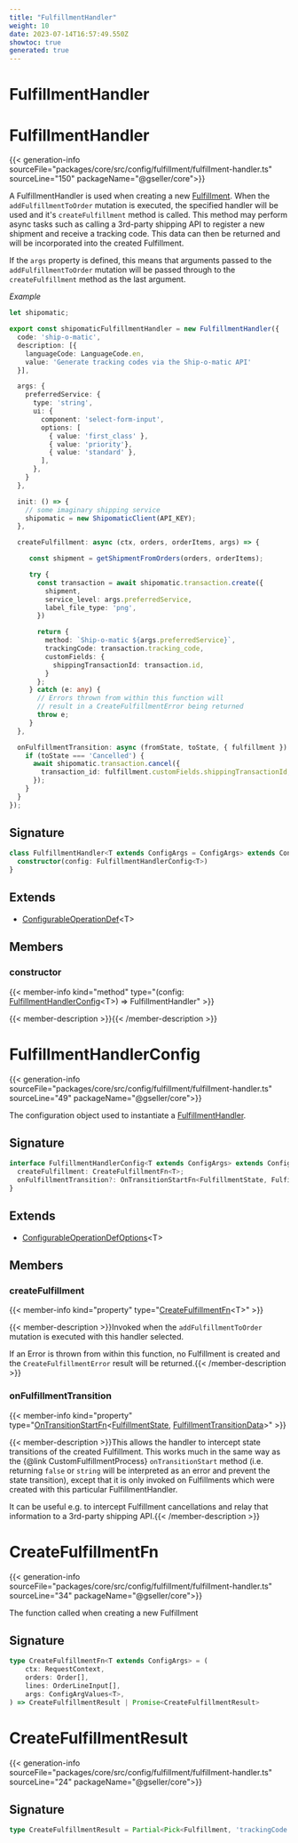 ```yaml
---
title: "FulfillmentHandler"
weight: 10
date: 2023-07-14T16:57:49.550Z
showtoc: true
generated: true
---
```

<!-- This file was generated from the Vendure source. Do not modify. Instead, re-run the "docs:build" script -->

# FulfillmentHandler
<div class="symbol">


# FulfillmentHandler

{{< generation-info sourceFile="packages/core/src/config/fulfillment/fulfillment-handler.ts" sourceLine="150" packageName="@gseller/core">}}

A FulfillmentHandler is used when creating a new <a href='/typescript-api/entities/fulfillment#fulfillment'>Fulfillment</a>. When the `addFulfillmentToOrder` mutation
is executed, the specified handler will be used and it's `createFulfillment` method is called. This method
may perform async tasks such as calling a 3rd-party shipping API to register a new shipment and receive
a tracking code. This data can then be returned and will be incorporated into the created Fulfillment.

If the `args` property is defined, this means that arguments passed to the `addFulfillmentToOrder` mutation
will be passed through to the `createFulfillment` method as the last argument.

*Example*

```TypeScript
let shipomatic;

export const shipomaticFulfillmentHandler = new FulfillmentHandler({
  code: 'ship-o-matic',
  description: [{
    languageCode: LanguageCode.en,
    value: 'Generate tracking codes via the Ship-o-matic API'
  }],

  args: {
    preferredService: {
      type: 'string',
      ui: {
        component: 'select-form-input',
        options: [
          { value: 'first_class' },
          { value: 'priority'},
          { value: 'standard' },
        ],
      },
    }
  },

  init: () => {
    // some imaginary shipping service
    shipomatic = new ShipomaticClient(API_KEY);
  },

  createFulfillment: async (ctx, orders, orderItems, args) => {

     const shipment = getShipmentFromOrders(orders, orderItems);

     try {
       const transaction = await shipomatic.transaction.create({
         shipment,
         service_level: args.preferredService,
         label_file_type: 'png',
       })

       return {
         method: `Ship-o-matic ${args.preferredService}`,
         trackingCode: transaction.tracking_code,
         customFields: {
           shippingTransactionId: transaction.id,
         }
       };
     } catch (e: any) {
       // Errors thrown from within this function will
       // result in a CreateFulfillmentError being returned
       throw e;
     }
  },

  onFulfillmentTransition: async (fromState, toState, { fulfillment }) => {
    if (toState === 'Cancelled') {
      await shipomatic.transaction.cancel({
        transaction_id: fulfillment.customFields.shippingTransactionId,
      });
    }
  }
});
```

## Signature

```TypeScript
class FulfillmentHandler<T extends ConfigArgs = ConfigArgs> extends ConfigurableOperationDef<T> {
  constructor(config: FulfillmentHandlerConfig<T>)
}
```
## Extends

 * <a href='/typescript-api/configurable-operation-def/#configurableoperationdef'>ConfigurableOperationDef</a>&#60;T&#62;


## Members

### constructor

{{< member-info kind="method" type="(config: <a href='/typescript-api/fulfillment/fulfillment-handler#fulfillmenthandlerconfig'>FulfillmentHandlerConfig</a>&#60;T&#62;) => FulfillmentHandler"  >}}

{{< member-description >}}{{< /member-description >}}


</div>
<div class="symbol">


# FulfillmentHandlerConfig

{{< generation-info sourceFile="packages/core/src/config/fulfillment/fulfillment-handler.ts" sourceLine="49" packageName="@gseller/core">}}

The configuration object used to instantiate a <a href='/typescript-api/fulfillment/fulfillment-handler#fulfillmenthandler'>FulfillmentHandler</a>.

## Signature

```TypeScript
interface FulfillmentHandlerConfig<T extends ConfigArgs> extends ConfigurableOperationDefOptions<T> {
  createFulfillment: CreateFulfillmentFn<T>;
  onFulfillmentTransition?: OnTransitionStartFn<FulfillmentState, FulfillmentTransitionData>;
}
```
## Extends

 * <a href='/typescript-api/configurable-operation-def/configurable-operation-def-options#configurableoperationdefoptions'>ConfigurableOperationDefOptions</a>&#60;T&#62;


## Members

### createFulfillment

{{< member-info kind="property" type="<a href='/typescript-api/fulfillment/fulfillment-handler#createfulfillmentfn'>CreateFulfillmentFn</a>&#60;T&#62;"  >}}

{{< member-description >}}Invoked when the `addFulfillmentToOrder` mutation is executed with this handler selected.

If an Error is thrown from within this function, no Fulfillment is created and the `CreateFulfillmentError`
result will be returned.{{< /member-description >}}

### onFulfillmentTransition

{{< member-info kind="property" type="<a href='/typescript-api/state-machine/state-machine-config#ontransitionstartfn'>OnTransitionStartFn</a>&#60;<a href='/typescript-api/fulfillment/fulfillment-state#fulfillmentstate'>FulfillmentState</a>, <a href='/typescript-api/fulfillment/fulfillment-transition-data#fulfillmenttransitiondata'>FulfillmentTransitionData</a>&#62;"  >}}

{{< member-description >}}This allows the handler to intercept state transitions of the created Fulfillment. This works much in the
same way as the {@link CustomFulfillmentProcess} `onTransitionStart` method (i.e. returning `false` or
`string` will be interpreted as an error and prevent the state transition), except that it is only invoked
on Fulfillments which were created with this particular FulfillmentHandler.

It can be useful e.g. to intercept Fulfillment cancellations and relay that information to a 3rd-party
shipping API.{{< /member-description >}}


</div>
<div class="symbol">


# CreateFulfillmentFn

{{< generation-info sourceFile="packages/core/src/config/fulfillment/fulfillment-handler.ts" sourceLine="34" packageName="@gseller/core">}}

The function called when creating a new Fulfillment

## Signature

```TypeScript
type CreateFulfillmentFn<T extends ConfigArgs> = (
    ctx: RequestContext,
    orders: Order[],
    lines: OrderLineInput[],
    args: ConfigArgValues<T>,
) => CreateFulfillmentResult | Promise<CreateFulfillmentResult>
```
</div>
<div class="symbol">


# CreateFulfillmentResult

{{< generation-info sourceFile="packages/core/src/config/fulfillment/fulfillment-handler.ts" sourceLine="24" packageName="@gseller/core">}}



## Signature

```TypeScript
type CreateFulfillmentResult = Partial<Pick<Fulfillment, 'trackingCode' | 'method' | 'customFields'>>
```
</div>
